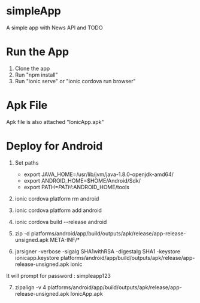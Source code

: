 # simpleApp
A simple app with News API and TODO

# Run the App
1. Clone the app
2. Run "npm install"
3. Run "ionic serve" or "ionic cordova run browser"

# Apk File
Apk file is also attached "IonicApp.apk"

# Deploy for Android
1. Set paths
   - export JAVA_HOME=/usr/lib/jvm/java-1.8.0-openjdk-amd64/
   - export ANDROID_HOME=$HOME/Android/Sdk/
   - export PATH=$PATH:$ANDROID_HOME/tools

2. ionic cordova platform rm android
3. ionic cordova platform add android
4. ionic cordova build --release android
5. zip -d platforms/android/app/build/outputs/apk/release/app-release-unsigned.apk META-INF/\*
6. jarsigner -verbose -sigalg SHA1withRSA -digestalg SHA1 -keystore ionicapp.keystore platforms/android/app/build/outputs/apk/release/app-release-unsigned.apk ionic
  
  It will prompt for password : simpleapp123
  
7. zipalign -v 4 platforms/android/app/build/outputs/apk/release/app-release-unsigned.apk IonicApp.apk
